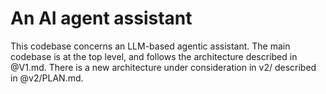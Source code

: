 # An AI agent assistant

This codebase concerns an LLM-based agentic assistant. The main codebase is at the top level, and follows the architecture described in @V1.md. 
There is a new architecture under consideration in v2/ described in @v2/PLAN.md.

